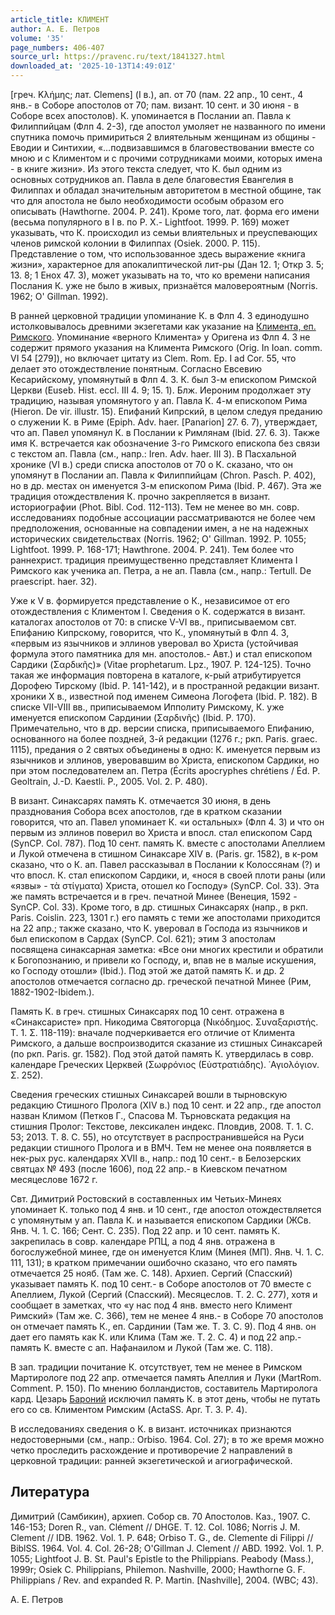 ```yaml
---
article_title: КЛИМЕНТ
author: А. Е. Петров
volume: '35'
page_numbers: 406-407
source_url: https://pravenc.ru/text/1841327.html
downloaded_at: '2025-10-13T14:49:01Z'
---
```


[греч. Κλήμης; лат. Clemens] (I в.), ап. от 70 (пам. 22 апр., 10 сент., 4 янв.- в Соборе апостолов от 70; пам. визант. 10 сент. и 30 июня - в Соборе всех апостолов). К. упоминается в Послании ап. Павла к Филиппийцам (Флп 4. 2-3), где апостол умоляет не названного по имени спутника помочь примириться 2 влиятельным женщинам из общины - Еводии и Синтихии, «…подвизавшимся в благовествовании вместе со мною и с Климентом и с прочими сотрудниками моими, которых имена - в книге жизни». Из этого текста следует, что К. был одним из основных сотрудников ап. Павла в деле благовестия Евангелия в Филиппах и обладал значительным авторитетом в местной общине, так что для апостола не было необходимости особым образом его описывать (Hawthorne. 2004. P. 241). Кроме того, лат. форма его имени (весьма популярного в I в. по Р. Х.- Lightfoot. 1999. P. 169) может указывать, что К. происходил из семьи влиятельных и преуспевающих членов римской колонии в Филиппах (Osiek. 2000. P. 115). Представление о том, что использованное здесь выражение «книга жизни», характерное для апокалиптической лит-ры (Дан 12. 1; Откр 3. 5; 13. 8; 1 Енох 47. 3), может указывать на то, что ко времени написания Послания К. уже не было в живых, признаётся маловероятным (Norris. 1962; O' Gillman. 1992).

В ранней церковной традиции упоминание К. в Флп 4. 3 единодушно истолковывалось древними экзегетами как указание на [Климента, еп. Римского](<https://pravenc.ru/text/Климента  еп  Римского.html>). Упоминание «верного Климента» у Оригена из Флп 4. 3 не содержит прямого указания на Климента Римского (Orig. In Ioan. comm. VI 54 [279]), но включает цитату из Clem. Rom. Ep. I ad Cor. 55, что делает это отождествление понятным. Согласно Евсевию Кесарийскому, упомянутый в Флп 4. 3. К. был 3-м епископом Римской Церкви (Euseb. Hist. eccl. III 4. 9; 15. 1). Блж. Иероним продолжает эту традицию, называя упомянутого у ап. Павла К. 4-м епископом Рима (Hieron. De vir. illustr. 15). Епифаний Кипрский, в целом следуя преданию о служении К. в Риме (Epiph. Adv. haer. [Panarion] 27. 6. 7), утверждает, что ап. Павел упомянул К. в Послании к Римлянам (Ibid. 27. 6. 3). Также имя К. встречается как обозначение 3-го Римского епископа без связи с текстом ап. Павла (см., напр.: Iren. Adv. haer. III 3). В Пасхальной хронике (VI в.) среди списка апостолов от 70 о К. сказано, что он упомянут в Послании ап. Павла к Филиппийцам (Chron. Pasch. P. 402), но в др. местах он именуется 3-м епископом Рима (Ibid. P. 467). Эта же традиция отождествления К. прочно закрепляется в визант. историографии (Phot. Bibl. Cod. 112-113). Тем не менее во мн. совр. исследованиях подобные ассоциации рассматриваются не более чем предположения, основанные на совпадении имен, а не на надежных исторических свидетельствах (Norris. 1962; O' Gillman. 1992. P. 1055; Lightfoot. 1999. P. 168-171; Hawthrone. 2004. P. 241). Тем более что раннехрист. традиция преимущественно представляет Климента I Римского как ученика ап. Петра, а не ап. Павла (см., напр.: Tertull. De praescript. haer. 32).

Уже к V в. формируется представление о К., независимое от его отождествления с Климентом I. Сведения о К. содержатся в визант. каталогах апостолов от 70: в списке V-VI вв., приписываемом свт. Епифанию Кипрскому, говорится, что К., упомянутый в Флп 4. 3, «первым из язычников и эллинов уверовал во Христа (устойчивая формула этого памятника для мн. апостолов.- Авт.) и стал епископом Сардики (Σαρδικῆς)» (Vitae prophetarum. Lpz., 1907. Р. 124-125). Точно такая же информация повторена в каталоге, к-рый атрибутируется Дорофею Тирскому (Ibid. P. 141-142), и в пространной редакции визант. хроники X в., известной под именем Симеона Логофета (Ibid. P. 182). В списке VII-VIII вв., приписываемом Ипполиту Римскому, К. уже именуется епископом Сардинии (Σαρδινῆς) (Ibid. Р. 170). Примечательно, что в др. версии списка, приписываемого Епифанию, основанного на более поздней, 3-й редакции (1276 г.; ркп. Paris. graec. 1115), предания о 2 святых объединены в одно: К. именуется первым из язычников и эллинов, уверовавшим во Христа, епископом Сардики, но при этом последователем ап. Петра (Écrits apocryphes chrétiens / Éd. P. Geoltrain, J.-D. Kaestli. P., 2005. Vol. 2. P. 480).

В визант. Синаксарях память К. отмечается 30 июня, в день празднования Собора всех апостолов, где в кратком сказании говорится, что ап. Павел упоминает К. «и остальных» (Флп 4. 3) и что он первым из эллинов поверил во Христа и впосл. стал епископом Сард (SynCP. Col. 787). Под 10 сент. память К. вместе с апостолами Апеллием и Лукой отмечена в стишном Синаксаре XIV в. (Paris. gr. 1582), в к-ром сказано, что о К. ап. Павел рассказывал в Послании к Колоссянам (?) и что впосл. К. стал епископом Сардики, и, «нося в своей плоти раны (или «язвы» - τὰ στίγματα) Христа, отошел ко Господу» (SynCP. Col. 33). Эта же память встречается и в греч. печатной Минее (Венеция, 1592 - SynCP. Col. 33). Кроме того, в др. стишных Синаксарях (напр., в ркп. Paris. Coislin. 223, 1301 г.) его память с теми же апостолами приходится на 22 апр.; также сказано, что К. уверовал в Господа из язычников и был епископом в Сардах (SynCP. Col. 621); этим 3 апостолам посвящена синаксарная заметка: «Все они многих крестили и обратили к Богопознанию, и привели ко Господу, и, впав не в малые искушения, ко Господу отошли» (Ibid.). Под этой же датой память К. и др. 2 апостолов отмечается согласно др. греческой печатной Минее (Рим, 1882-1902-Ibidem.).

Память К. в греч. стишных Синаксарях под 10 сент. отражена в «Синаксаристе» прп. Никодима Святогорца (Νικόδημος. Συναξαριστής. Τ. 1. Σ. 118-119): вначале подчеркивается его отличие от Климента Римского, а дальше воспроизводится сказание из стишных Синаксарей (по ркп. Paris. gr. 1582). Под этой датой память К. утвердилась в совр. календаре Греческих Церквей (Σωφρόνιος (Εὐστρατιάδης). ῾Αγιολόγιον. Σ. 252).

Сведения греческих стишных Синаксарей вошли в тырновскую редакцию Стишного Пролога (XIV в.) под 10 сент. и 22 апр., где апостол назван Климом (Петков Г., Спасова М. Търновската редакция на стишния Пролог: Текстове, лексикален индекс. Пловдив, 2008. Т. 1. С. 53; 2013. Т. 8. С. 55), но отсутствует в распространившейся на Руси редакции стишного Пролога и в ВМЧ. Тем не менее она появляется в нек-рых рус. календарях XVII в., напр.: под 10 сент.- в Белозерских святцах № 493 (после 1606), под 22 апр.- в Киевском печатном месяцеслове 1672 г.

Свт. Димитрий Ростовский в составленных им Четьих-Минеях упоминает К. только под 4 янв. и 10 сент., где апостол отождествляется с упомянутым у ап. Павла К. и называется епископом Сардики (ЖСв. Янв. Ч. 1. С. 166; Сент. С. 235). Под 22 апр. и 10 сент. память К. закрепилась в совр. календаре РПЦ, а под 4 янв. отражена в богослужебной минее, где он именуется Клим (Минея (МП). Янв. Ч. 1. С. 111, 131); в кратком примечании ошибочно сказано, что его память отмечается 25 нояб. (Там же. С. 148). Архиеп. Сергий (Спасский) указывает память К. под 10 сент.- в Соборе апостолов от 70 вместе с Апеллием, Лукой (Сергий (Спасский). Месяцеслов. Т. 2. С. 277), хотя и сообщает в заметках, что «у нас под 4 янв. вместо него Климент Римский» (Там же. С. 366), тем не менее 4 янв.- в Соборе 70 апостолов он отмечает память К., еп. Сардинии (Там же. Т. 3. С. 9). Под 4 янв. он дает его память как К. или Клима (Там же. Т. 2. С. 4) и под 22 апр.- память К. вместе с ап. Нафанаилом и Лукой (Там же. С. 118).

В зап. традиции почитание К. отсутствует, тем не менее в Римском Мартирологе под 22 апр. отмечается память Апеллия и Луки (MartRom. Comment. P. 150). По мнению болландистов, составитель Мартиролога кард. Цезарь [Бароний](https://pravenc.ru/text/БАРОНИЙ.html) исключил память К. в этот день, чтобы не путать его со св. Климентом Римским (ActaSS. Apr. T. 3. P. 4).

В исследованиях сведения о К. в визант. источниках признаются недостоверными (см., напр.: Orbiso. 1964. Col. 27); в то же время можно четко проследить расхождение и противоречие 2 направлений в церковной традиции: ранней экзегетической и агиографической.

## Литература

Димитрий (Самбикин), архиеп. Собор св. 70 Апостолов. Каз., 1907. C. 146-153; Doren R., van. Clément // DHGE. T. 12. Col. 1086; Norris J. M. Clement // IDB. 1962. Vol. 1. P. 648; Orbiso T. G., de. Clemente di Filippi // BiblSS. 1964. Vol. 4. Col. 26-28; O'Gillman J. Clement // ABD. 1992. Vol. 1. P. 1055; Lightfoot J. B. St. Paul's Epistle to the Philippians. Peabody (Mass.), 1999r; Osiek C. Philippians, Philemon. Nashville, 2000; Hawthorne G. F. Philippians / Rev. and expanded R. P. Martin. [Nashville], 2004. (WBC; 43).

А. Е. Петров
